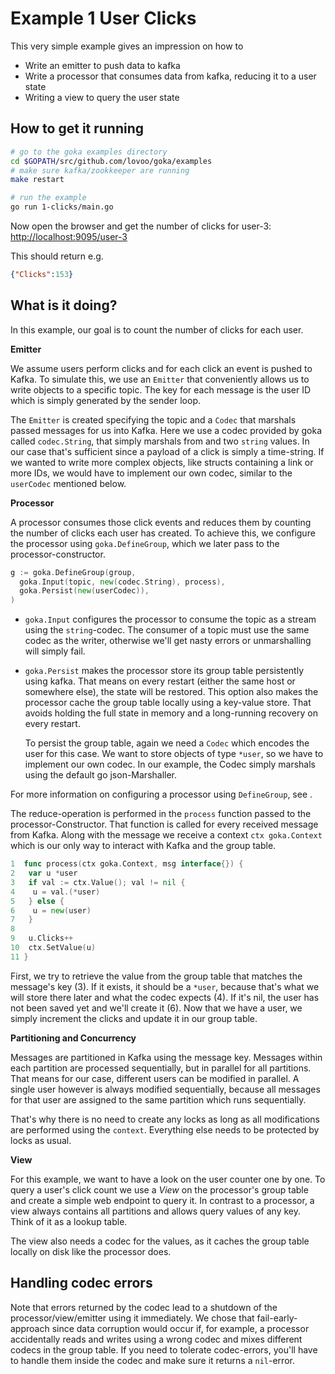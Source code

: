 # Example 1 User Clicks

This very simple example gives an impression on how to

* Write an emitter to push data to kafka
* Write a processor that consumes data from kafka, reducing it to a user state
* Writing a view to query the user state

## How to get it running
```bash
# go to the goka examples directory
cd $GOPATH/src/github.com/lovoo/goka/examples
# make sure kafka/zookkeeper are running
make restart

# run the example
go run 1-clicks/main.go
```
Now open the browser and get the number of clicks for user-3: <http://localhost:9095/user-3>

This should return e.g.

```json
{"Clicks":153}
```

## What is it doing?
In this example, our goal is to count the number of clicks for each user.

**Emitter**

We assume users perform clicks and for each click an event is pushed to Kafka. To simulate this, we use an
`Emitter` that conveniently allows us to write objects to a specific topic. The key for each message is the user ID which is simply
generated by the sender loop.

The `Emitter` is created specifying the topic and a `Codec` that marshals passed messages for us into Kafka.
Here we use a codec provided by goka called `codec.String`, that simply marshals from and two `string` values.
In our case that's sufficient since a payload of a click is simply a time-string. If we wanted to write more
complex objects, like structs containing a link or more IDs, we would have to implement our own
codec, similar to the `userCodec` mentioned below.

**Processor**

A processor consumes those click events and reduces them by counting the number of clicks each
user has created. To achieve this, we configure the processor using `goka.DefineGroup`, which we later
pass to the processor-constructor.

```go
g := goka.DefineGroup(group,
  goka.Input(topic, new(codec.String), process),
  goka.Persist(new(userCodec)),
)
```

* `goka.Input` configures the processor to consume the topic as a stream using the `string`-codec.
The consumer of a topic must use the same codec as the writer, otherwise we'll get nasty errors or
unmarshalling will simply fail.

* `goka.Persist` makes the processor store its group table persistently using kafka. That means on every
restart (either the same host or somewhere else), the state will be restored.
This option also makes the processor cache the group table locally using a key-value store.
That avoids holding the full state in memory and a long-running recovery on every restart.

  To persist the group table, again we need a `Codec` which encodes the user for this case.
  We want to store objects of type `*user`, so we have to implement our own codec. In our example,
  the Codec simply marshals using the default go json-Marshaller.

For more information on configuring a processor using `DefineGroup`, see <??>.

The reduce-operation is performed in the `process` function passed to the processor-Constructor.
That function is called for every received message from Kafka.
Along with the message we receive a context `ctx goka.Context` which is our only way to interact
with Kafka and the group table.

```go
1  func process(ctx goka.Context, msg interface{}) {
2   var u *user
3   if val := ctx.Value(); val != nil {
4    u = val.(*user)
5   } else {
6    u = new(user)
7   }
8
9   u.Clicks++
10  ctx.SetValue(u)
11 }
```

First, we try to retrieve the value from the group table that matches the message's key (3).
If it exists, it should be a `*user`, because that's what we will store there later and what the
codec expects (4). If it's nil, the user has not been saved yet and we'll create it (6).
Now that we have a user, we simply increment the clicks and update it in our group table.

**Partitioning and Concurrency**

Messages are partitioned in Kafka using the message key. Messages within each partition are processed sequentially,
but in parallel for all partitions. That means for our case, different users can be modified
in parallel. A single user however is always modified sequentially, because all messages for that user are assigned
to the same partition which runs sequentially.

That's why there is no need to create any locks as long as all modifications are performed using the `context`.
Everything else needs to be protected by locks as usual.


**View**

For this example, we want to have a look on the user counter one by one. To query a user's click
count we use a *View* on the processor's group table and create a simple web endpoint
to query it.
In contrast to a processor, a view always contains all partitions and allows query
values of any key. Think of it as a lookup table.

The view also needs a codec for the values, as it caches the group table locally on disk like the processor does.

## Handling codec errors
Note that errors returned by the codec lead to a shutdown of the
processor/view/emitter using it immediately. We chose that fail-early-approach since data corruption would occur if,
for example, a processor accidentally reads and writes using a wrong codec and mixes different codecs in the group table.
If you need to tolerate codec-errors, you'll have to handle them inside the codec and make sure it returns a `nil`-error.
